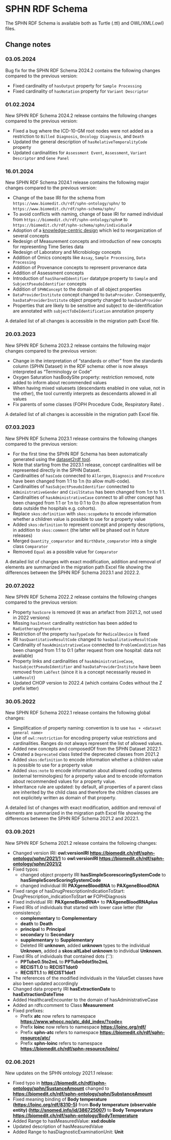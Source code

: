 # SPHN RDF Schema

The SPHN RDF Schema is available both as Turtle (.ttl) and OWL/XML(.owl) files.

## Change notes

### 03.05.2024

Bug fix for the SPHN RDF Schema 2024.2 contains the following changes compared to the previous version:

* Fixed cardinality of `hasOutput` property for `Sample Processing`
* Fixed cardinality of `hasNotation` property for `Variant Descriptor`


### 01.02.2024

New SPHN RDF Schema 2024.2 release contains the following changes compared to the previous version:

* Fixed a bug where the ICD-10-GM root nodes were not added as a restriction to `Billed Diagnosis`, `Oncology Diagnosis`, and `Death`
* Updated the general description of `hasRelativeTemporalityCode` property
* Updated cardinalities for `Assessment Event`, `Assessment`, `Variant Descriptor` and `Gene Panel`


### 16.01.2024

New SPHN RDF Schema 2024.1 release contains the following major changes compared to the previous version:

* Change of the base IRI for the schema from `https://www.biomedit.ch/rdf/sphn-ontology/sphn/` to `https://www.biomedit.ch/rdf/sphn-schema/sphn/`
* To avoid conflicts with naming, change of base IRI for named individual from `https://biomedit.ch/rdf/sphn-ontology/sphn#` to `https://biomedit.ch/rdf/sphn-schema/sphn/individual#`
* Adoption of a [knowledge-centric design](https://sphn-semantic-framework.readthedocs.io/en/latest/sphn_framework/sphndataset.html#knowledge-centric-design) which led to reorganization of several concepts
* Redesign of Measurement concepts and introduction of new concepts for representing Time Series data
* Redesign of Laboratory and Microbiology concepts
* Addition of Omics concepts like `Assay`, `Sample Processing`, `Data Processing`
* Addition of Provenance concepts to represent provenance data
* Addition of Assessment concepts
* Introduction of `hasSharedIdentifier` datatype property to `Sample` and `SubjectPseudoIdentifier` concepts
* Addition of `SPHNConcept` to the domain of all object properties
* `DataProviderInstitute` concept changed to `DataProvider`. Consequently, `hasDataProviderInstitute` object property changed to `hasDataProvider`
* Properties that are likely to be sensitive and subject to de-identification are annotated with `subjectToDeIdentification` annotation property


A detailed list of all changes is accessible in the migration path Excel file.


### 20.03.2023

New SPHN RDF Schema 2023.2 release contains the following major changes compared to the previous version:

* Change in the interpretation of “standards or other” from the standards column (SPHN Dataset) in the RDF schema: other is now always interpreted as “Terminology or Code”
* Oxygen Saturation hasBodySite property: restriction removed, note added to inform about recommended values
* When having mixed valuesets (descendants enabled in one value, not in the other), the tool currently interprets as descendants allowed in all values
* Fix parents of some classes (FOPH Procedure Code, Respiratory Rate) .

A detailed list of all changes is accessible in the migration path Excel file.

### 07.03.2023

New SPHN RDF Schema 2023.1 release contrains the following changes compared to the previous version:

* For the first time the SPHN RDF Schema has been automatically generated using the [dataset2rdf tool](https://git.dcc.sib.swiss/sphn-semantic-framework/dataset2rdf).
* Note that starting from the 2023.1 release, concept cardinalities will be represented directly in the SPHN Dataset.
* Cardinalities of `hasCode` connected to `Allergen`, `Diagnosis` and `Procedure` have been changed from 1:1 to 1:n (to allow multi-code).
* Cardinalities of `hasSubjectPseudoIdentifier` connected to `AdministrativeGender` and `CivilStatus` has been changed from 1:n to 1:1.
* Cardinalities of `hasAdministrativeCase` connect to all other concept has been changed from 1:1 or 1:n to 0:1 to 0:n (to allow representation from data outside the hospitals e.g. cohorts).
* Replace `skos:definition` with `skos:scopeNote` to encode information whether a children value is possible to use for a property value
* Added `skos:definition` to represent concept and property descriptions, in addition to `skos:comment` (the latter will be phased out in future releases)
* Merged `Quantity_comparator` and `BirthDate_comparator` into a single class `Comparator`
* Removed `Equal` as a possible value for `Comparator`

A detailed list of changes with exact modification, addition and removal of elements are summarized in the migration path Excel file showing the differences between the SPHN RDF Schema 2023.1 and 2022.2.


### 20.07.2022

New SPHN RDF Schema 2022.2 release contains the following changes compared to the previous version:

* Property `hasScore` is removed (it was an artefact from 2021.2, not used in 2022 versions)
* Missing `hasIntent` cardinality restriction has been added to `RadiotherapyProcedure` 
* Restriction of the property `hasTypeCode` for `MedicalDevice` is fixed
* IRI `hasQuantitativeResultCode` changed to `hasQualitativeResultCode`
* Cardinality of `hasAdministrativeCase` connected to `ProblemCondition` has been changed from 1:1 to 0:1 (after request from one hospital: data not available)
* Property links and cardinalities of `hasAdministrativeCase`, `hasSubjectPseudoIdentifier` and `hasDataProviderInstitute` have been removed from `LabTest` (since it is a concept necessarily reused in `LabResult`)
* Updated CHOP version to 2022.4 (which contains Codes without the Z prefix letter)


### 30.05.2022

New SPHN RDF Schema 2022.1 release contains the following global changes: 

* Simplification of property naming: convention is to use `has + <dataset general name>` 
* Use of `owl:restriction` for encoding property value restrictions and cardinalities. Ranges do not always represent the list of allowed values.
* Added new concepts and composedOf from the SPHN Dataset 2022.1
* Created a `Deprecated` class listed the deprecated classes from 2021.2
* Added `skos:definition` to encode information whether a children value is possible to use for a property value
* Added `skos:note` to encode information about allowed coding systems (external terminologies) for a property value and to encode information about recommended values for a property value.
* Inheritance rule are updated: by default, all properties of a parent class are inherited by the child class and therefore the children classes are not explicitely written as domain of that property.

A detailed list of changes with exact modification, addition and removal of elements are summarized in the migration path Excel file showing the differences between the SPHN RDF Schema 2021.2 and 2022.1.

### 03.09.2021

New SPHN RDF Schema 2021.2 release contains the following changes:

* Changed version IRI: __owl:versionIRI <https://biomedit.ch/rdf/sphn-ontology/sphn/2021/1>__ to __owl:versionIRI <https://biomedit.ch/rdf/sphn-ontology/sphn/2021/2>__
* Fixed typos:
    * changed object property IRI __hasSimpleScorescoringSystemCode__ to __hasSimpleScoreScoringSystemCode__
    * changed individual IRI __PAXgeneBloodBNA__ to __PAXgeneBloodDNA__
* Fixed range of hasDrugPrescriptionIndicationToStart: DrugPrescription_indicationToStart __or__ FOPHDiagnosis
* Fixed individual IRI: __PAXgeneBloodRNA+__ to __PAXgeneBloodRNAplus__
* Fixed IRIs of individuals that started with lower case letter (for consistency):
    * __complementary__ to __Complementary__
    * __death__ to __Death__
    * __principal__ to __Principal__
    * __secondary__ to __Secondary__
    * __supplementary__ to __Supplementary__
    * Deleted IRI __unknown__, added __unknown__ types to the individual __Unknown__, added a __skos:altLabel unknown__ to individual __Unknown__.
* Fixed IRIs of individuals that contained dots ('.'):
    * __PPTube0.5to2mL__ to __PPTube0dot5to2mL__
    * __RECIST1.0__ to __RECIST1dot0__
    * __RECIST1.1__ to __RECIST1dot1__
* The references of the modified individuals in the ValueSet classes have also been updated accordingly
* Changed data property IRI __hasExtractionDate__ to __hasExtractionDateTime__
* Added HealthcareEncounter to the domain of hasAdministrativeCase
* Added an rdfs:comment to Class __Measurement__
* Fixed prefixes:
    * Prefix __atc__ now refers to namespace __https://www.whocc.no/atc_ddd_index/?code=__
    * Prefix __loinc__ now refers to namespace __https://loinc.org/rdf/__
    * Prefix __sphn-atc__ refers to namespace __https://biomedit.ch/rdf/sphn-resource/atc/__
    * Prefix __sphn-loinc__ refers to namespace __https://biomedit.ch/rdf/sphn-resource/loinc/__



### 02.06.2021

New updates on the SPHN ontology 2021.1 release:

* Fixed typo in __https://biomedit.ch/rdf/sphn-ontology/sphn/SustanceAmount__ changed to __https://biomedit.ch/rdf/sphn-ontology/sphn/SubstanceAmount__
* Fixed meaning binding of __Body temperature (https://loinc.org/rdf/8310-5)__ from __Body temperature (observable entity) (http://snomed.info/id/386725007)__ to __Body Temperature https://biomedit.ch/rdf/sphn-ontology/BodyTemperature__
* Added Range to hasMeasuredValue: __xsd:double__
* Updated description of hasMeasuredValue
* Added Range to hasDiagnosticExaminationUnit: __Unit__
